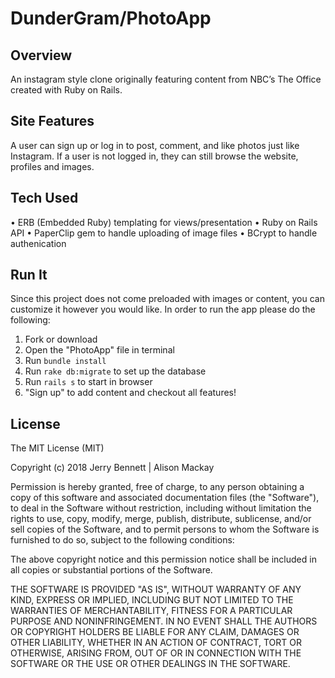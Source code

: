 # DunderGram/PhotoApp

## Overview 
An instagram style clone originally featuring content from NBC’s The Office created with Ruby on Rails.

## Site Features
A user can sign up or log in to post, comment, and like photos just like Instagram. If a user is not logged in, they can still browse the website, profiles and images.

## Tech Used
• ERB (Embedded Ruby) templating for views/presentation
• Ruby on Rails API
• PaperClip gem to handle uploading of image files
• BCrypt to handle authenication

## Run It
Since this project does not come preloaded with images or content, you can customize it however you would like. In order to run the app please do the following:
1. Fork or download
2. Open the "PhotoApp" file in terminal
3. Run `bundle install`
4. Run `rake db:migrate` to set up the database
5. Run `rails s` to start in browser
6. "Sign up" to add content and checkout all features!

## License 
The MIT License (MIT)

Copyright (c) 2018 Jerry Bennett | Alison Mackay

Permission is hereby granted, free of charge, to any person obtaining a copy of this software and associated documentation files (the "Software"), to deal in the Software without restriction, including without limitation the rights to use, copy, modify, merge, publish, distribute, sublicense, and/or sell copies of the Software, and to permit persons to whom the Software is furnished to do so, subject to the following conditions:

The above copyright notice and this permission notice shall be included in all copies or substantial portions of the Software.

THE SOFTWARE IS PROVIDED "AS IS", WITHOUT WARRANTY OF ANY KIND, EXPRESS OR IMPLIED, INCLUDING BUT NOT LIMITED TO THE WARRANTIES OF MERCHANTABILITY, FITNESS FOR A PARTICULAR PURPOSE AND NONINFRINGEMENT. IN NO EVENT SHALL THE AUTHORS OR COPYRIGHT HOLDERS BE LIABLE FOR ANY CLAIM, DAMAGES OR OTHER LIABILITY, WHETHER IN AN ACTION OF CONTRACT, TORT OR OTHERWISE, ARISING FROM, OUT OF OR IN CONNECTION WITH THE SOFTWARE OR THE USE OR OTHER DEALINGS IN THE SOFTWARE.

